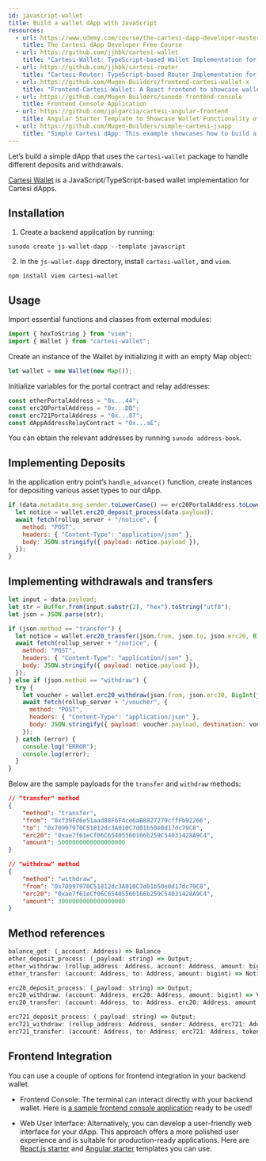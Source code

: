```yaml
---
id: javascript-wallet
title: Build a wallet dApp with JavaScript
resources:
  - url: https://www.udemy.com/course/the-cartesi-dapp-developer-masterclass
    title: The Cartesi dApp Developer Free Course
  - url: https://github.com/jjhbk/cartesi-wallet
    title: "Cartesi-Wallet: TypeScript-based Wallet Implementation for Cartesi dApps"
  - url: https://github.com/jjhbk/cartesi-router
    title: "Cartesi-Router: TypeScript-based Router Implementation for Cartesi dApps"
  - url: https://github.com/Mugen-Builders/frontend-cartesi-wallet-x
    title: "Frontend-Cartesi-Wallet: A React frontend to showcase wallet functionality of Cartesi dApps"
  - url: https://github.com/Mugen-Builders/sunodo-frontend-console
    title: Frontend Console Application
  - url: https://github.com/jplgarcia/cartesi-angular-frontend
    title: Angular Starter Template to Showcase Wallet Functionality of Cartesi dApps
  - url: https://github.com/Mugen-Builders/simple-cartesi-jsapp
    title: "Simple Cartesi dApp: This example showcases how to build a simple Cartesi dApp using Cartesi Wallet and Cartesi Router modules."
---
```


Let’s build a simple dApp that uses the `cartesi-wallet` package to handle different deposits and withdrawals.

[Cartesi Wallet](https://github.com/jjhbk/cartesi-wallet) is a JavaScript/TypeScript-based wallet implementation for Cartesi dApps.


## Installation

1. Create a backend application by running:

```shell
sunodo create js-wallet-dapp --template javascript
```

2. In the `js-wallet-dapp` directory, install `cartesi-wallet,` and `viem`.

```shell
npm install viem cartesi-wallet
```

## Usage

Import essential functions and classes from external modules:

```js
import { hexToString } from "viem";
import { Wallet } from "cartesi-wallet";
```

Create an instance of the Wallet by initializing it with an empty Map object:

```js
let wallet = new Wallet(new Map());
```


Initialize variables for the portal contract and relay addresses:

```js
const etherPortalAddress = "0x...44";
const erc20PortalAddress = "0x...DB";
const erc721PortalAddress = "0x...87";
const dAppAddressRelayContract = "0x...aE";
```

You can obtain the relevant addresses by running `sunodo address-book`.



## Implementing Deposits

In the application entry point’s `handle_advance()` function, create instances for depositing various asset types to our dApp.


```js
if (data.metadata.msg_sender.toLowerCase() == erc20PortalAddress.toLowerCase()) {
  let notice = wallet.erc20_deposit_process(data.payload);
  await fetch(rollup_server + "/notice", {
    method: "POST",
    headers: { "Content-Type": "application/json" },
    body: JSON.stringify({ payload: notice.payload }),
  });
}
```

## Implementing withdrawals and transfers

```js
let input = data.payload;
let str = Buffer.from(input.substr(2), "hex").toString("utf8");
let json = JSON.parse(str);

if (json.method == "transfer") {
  let notice = wallet.erc20_transfer(json.from, json.to, json.erc20, BigInt(json.amount));
  await fetch(rollup_server + "/notice", {
    method: "POST",
    headers: { "Content-Type": "application/json" },
    body: JSON.stringify({ payload: notice.payload }),
  });
} else if (json.method == "withdraw") {
  try {
    let voucher = wallet.erc20_withdraw(json.from, json.erc20, BigInt(json.amount));
    await fetch(rollup_server + "/voucher", {
      method: "POST",
      headers: { "Content-Type": "application/json" },
      body: JSON.stringify({ payload: voucher.payload, destination: voucher.destination }),
    });
  } catch (error) {
    console.log("ERROR");
    console.log(error);
  }
}

```

Below are the sample payloads for the `transfer` and `withdraw` methods:

```json
// "transfer" method
{
    "method": "transfer",
    "from": "0xf39Fd6e51aad88F6F4ce6aB8827279cffFb92266",
    "to": "0x70997970C51812dc3A010C7d01b50e0d17dc79C8",
    "erc20": "0xae7f61eCf06C65405560166b259C54031428A9C4",
    "amount": 5000000000000000000
}

// "withdraw" method
{
    "method": "withdraw",
    "from": "0x70997970C51812dc3A010C7d01b50e0d17dc79C8",
    "erc20": "0xae7f61eCf06C65405560166b259C54031428A9C4",
    "amount": 3000000000000000000
}

```

## Method references

```js
balance_get: (_account: Address) => Balance
ether_deposit_process: (_payload: string) => Output;
ether_withdraw: (rollup_address: Address, account: Address, amount: bigint) => Voucher | Error_out;
ether_transfer: (account: Address, to: Address, amount: bigint) => Notice | Error_out;

erc20_deposit_process: (_payload: string) => Output;
erc20_withdraw: (account: Address, erc20: Address, amount: bigint) => Voucher | Error_out;
erc20_transfer: (account: Address, to: Address, erc20: Address, amount: bigint) => Notice | Error_out;

erc721_deposit_process: (_payload: string) => Output;
erc721_withdraw: (rollup_address: Address, sender: Address, erc721: Address, token_id: number) => Voucher | Error_out;
erc721_transfer: (account: Address, to: Address, erc721: Address, token_id: number) => Notice | Error_out;
```

##  Frontend Integration

You can use a couple of options for frontend integration in your backend wallet. 

- Frontend Console: The terminal can interact directly with your backend wallet. Here is [a sample frontend console application](https://github.com/Mugen-Builders/sunodo-frontend-console) ready to be used!

- Web User Interface: Alternatively, you can develop a user-friendly web interface for your dApp. This approach offers a more polished user experience and is suitable for production-ready applications. Here are [React.js starter](https://github.com/Mugen-Builders/frontend-cartesi-wallet-x) and [Angular starter](https://github.com/jplgarcia/cartesi-angular-frontend) templates you can use.

